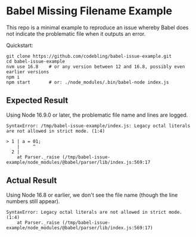# Babel Missing Filename Example

This repo is a minimal example to reproduce an issue whereby Babel does not indicate the problematic file when it outputs an error. 

Quickstart: 
```
git clone https://github.com/codebling/babel-issue-example.git
cd babel-issue-example
nvm use 16.8    # or any version between 12 and 16.8, possibly even earlier versions
npm i
npm start       # or: ./node_modules/.bin/babel-node index.js
```

## Expected Result

Using Node 16.9.0 or later, the problematic file name and lines are logged.
```
SyntaxError: /tmp/babel-issue-example/index.js: Legacy octal literals are not allowed in strict mode. (1:4)

> 1 | a = 01;
    |     ^
  2 |
    at Parser._raise (/tmp/babel-issue-example/node_modules/@babel/parser/lib/index.js:569:17
```

## Actual Result

Using Node 16.8 or earlier, we don't see the file name (though the line numbers still appear).
```
SyntaxError: Legacy octal literals are not allowed in strict mode. (1:4)
    at Parser._raise (/tmp/babel-issue-example/node_modules/@babel/parser/lib/index.js:569:17)
```
